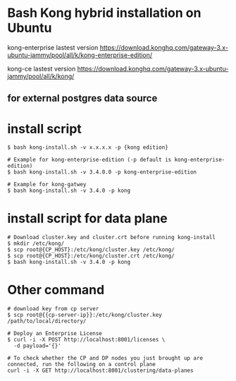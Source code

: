 # Bash Kong hybrid installation on Ubuntu 
kong-enterprise lastest version https://download.konghq.com/gateway-3.x-ubuntu-jammy/pool/all/k/kong-enterprise-edition/

kong-ce lastest version https://download.konghq.com/gateway-3.x-ubuntu-jammy/pool/all/k/kong/

## for external postgres data source 

# install script
```
$ bash kong-install.sh -v x.x.x.x -p {kong edition}

# Example for kong-enterprise-edition (-p default is kong-enterprise-edition)
$ bash kong-install.sh -v 3.4.0.0 -p kong-enterprise-edition

# Example for kong-gatwey
$ bash kong-install.sh -v 3.4.0 -p kong
```

# install script for data plane
```
# Download cluster.key and cluster.crt before running kong-install
$ mkdir /etc/kong/
$ scp root@{CP_HOST}:/etc/kong/cluster.key /etc/kong/
$ scp root@{CP_HOST}:/etc/kong/cluster.crt /etc/kong/
$ bash kong-install.sh -v 3.4.0 -p kong
```

# Other command

```
# download key from cp server
$ scp root@{{cp-server-ip}}:/etc/kong/cluster.key /path/to/local/directory/

# Deploy an Enterprise License
$ curl -i -X POST http://localhost:8001/licenses \
  -d payload='{}'

# To check whether the CP and DP nodes you just brought up are connected, run the following on a control plane
curl -i -X GET http://localhost:8001/clustering/data-planes

```
